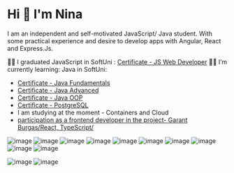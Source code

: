 # Hi 👋 I'm Nina 

I am an independent and self-motivated JavaScript/ Java student. With some practical experience and desire to develop apps with Angular, React and Express.Js.

👩‍🎓 I graduated JavaScript in SoftUni : [Certificate - JS Web Developer](https://softuni.bg/certificates/details/185271/46d18211)
👩‍💻 I’m currently learning: Java in SoftUni:
 - [Certificate - Java Fundamentals](https://softuni.bg/certificates/details/195145/c10f50f2)
 - [Certificate - Java Advanced](https://softuni.bg/certificates/details/203382/3e2e30b7)
 - [Certificate - Java OOP](https://softuni.bg/certificates/details/211065/3ca50784)
 - [Certificate -  PostgreSQL](https://softuni.bg/certificates/details/216935/1e04bc5e)
 - I am studying at the moment - Containers and Cloud
 - [participation as a frontend developer  in the project- Garant Burgas/React, TypeScript/](https://borsa.garantburgas.com)

![image](https://github.com/NinaNikolova/NinaNikolova/assets/40785979/0c7a42b9-94fd-42b9-969f-f4e30c2e8111)
![image](https://github.com/NinaNikolova/NinaNikolova/assets/40785979/e792b3c2-e734-4b84-9081-8126b9ca356e)
![image](https://github.com/NinaNikolova/NinaNikolova/assets/40785979/6819a7b8-6544-4fc4-9f02-9e4cfc09c848)
![image](https://github.com/NinaNikolova/NinaNikolova/assets/40785979/b9a9302b-fbf4-4c12-9855-0b5dcc669898)
![image](https://github.com/NinaNikolova/NinaNikolova/assets/40785979/0c0e4a02-bbc2-4e59-9891-d36a9c98edcc)
![image](https://github.com/NinaNikolova/NinaNikolova/assets/40785979/61a451c2-fd05-4178-b511-1e50d412f017)
![image](https://github.com/NinaNikolova/NinaNikolova/assets/40785979/bb6ec9c9-28bb-4329-a2a4-4d35348b9381)
![image](https://github.com/NinaNikolova/NinaNikolova/assets/40785979/8e2f4566-ec13-4992-af1e-476574683b2f)
![image](https://github.com/NinaNikolova/NinaNikolova/assets/40785979/31a14935-fbe9-448b-9f14-bd4c99123cf8)
![image](https://github.com/NinaNikolova/NinaNikolova/assets/40785979/9e5e1295-a22a-40f9-83eb-6ada31a943bd)




![image](https://github.com/NinaNikolova/NinaNikolova/assets/40785979/8c53f516-45db-4b16-8c67-7cd07851e04d)
![image](https://github.com/NinaNikolova/NinaNikolova/assets/40785979/45c64c32-5951-4b7d-8f4b-482b4fcada8b)







